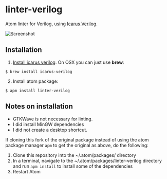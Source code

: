 # linter-verilog

Atom linter for Verilog, using [Icarus Verilog](http://iverilog.icarus.com).  

![Screenshot](https://raw.githubusercontent.com/manucorporat/linter-verilog/master/screenshot.png)


## Installation

1. [Install icarus verilog](https://bleyer.org/icarus/). 
On OSX you can just use **brew**:  

 ```
$ brew install icarus-verilog
```

2. Install atom package:  

 ```
$ apm install linter-verilog
```

## Notes on installation

- GTKWave is not necessary for linting. 
- I did install MinGW dependencies
- I did not create a desktop shortcut.

If cloning this fork of the original package instead of using the atom package manager ```apm``` to get the original as above, do the following:

1. Clone this repository into the ~/.atom/packages/ directory
2. In a terminal, navigate to the  ~/.atom/packages/linter-verilog directory and run ```apm install``` to install some of the dependencies
3. Restart Atom